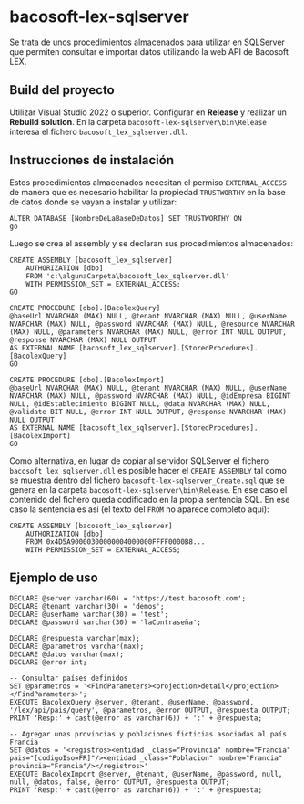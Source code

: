 # bacosoft-lex-sqlserver
Se trata de unos procedimientos almacenados para utilizar en SQLServer que permiten consultar e importar datos utilizando la web API de Bacosoft LEX.

## Build del proyecto
Utilizar Visual Studio 2022 o superior. Configurar en **Release** y realizar un **Rebuild solution**. En la carpeta `bacosoft-lex-sqlserver\bin\Release` interesa el fichero `bacosoft_lex_sqlserver.dll`.

## Instrucciones de instalación

Estos procedimientos almacenados necesitan el permiso `EXTERNAL_ACCESS` de manera que es necesario habilitar la propiedad `TRUSTWORTHY` en la base de datos donde se vayan a instalar y utilizar:
```
ALTER DATABASE [NombreDeLaBaseDeDatos] SET TRUSTWORTHY ON
go
```

Luego se crea el assembly y se declaran sus procedimientos almacenados:
```
CREATE ASSEMBLY [bacosoft_lex_sqlserver]
    AUTHORIZATION [dbo]
    FROM 'c:\algunaCarpeta\bacosoft_lex_sqlserver.dll'
    WITH PERMISSION_SET = EXTERNAL_ACCESS;
GO

CREATE PROCEDURE [dbo].[BacolexQuery]
@baseUrl NVARCHAR (MAX) NULL, @tenant NVARCHAR (MAX) NULL, @userName NVARCHAR (MAX) NULL, @password NVARCHAR (MAX) NULL, @resource NVARCHAR (MAX) NULL, @parameters NVARCHAR (MAX) NULL, @error INT NULL OUTPUT, @response NVARCHAR (MAX) NULL OUTPUT
AS EXTERNAL NAME [bacosoft_lex_sqlserver].[StoredProcedures].[BacolexQuery]
GO

CREATE PROCEDURE [dbo].[BacolexImport]
@baseUrl NVARCHAR (MAX) NULL, @tenant NVARCHAR (MAX) NULL, @userName NVARCHAR (MAX) NULL, @password NVARCHAR (MAX) NULL, @idEmpresa BIGINT NULL, @idEstablecimiento BIGINT NULL, @data NVARCHAR (MAX) NULL, @validate BIT NULL, @error INT NULL OUTPUT, @response NVARCHAR (MAX) NULL OUTPUT
AS EXTERNAL NAME [bacosoft_lex_sqlserver].[StoredProcedures].[BacolexImport]
GO
```

Como alternativa, en lugar de copiar al servidor SQLServer el fichero `bacosoft_lex_sqlserver.dll` es posible hacer el `CREATE ASSEMBLY` tal como se muestra dentro del fichero `bacosoft-lex-sqlserver_Create.sql` que se genera en la carpeta `bacosoft-lex-sqlserver\bin\Release`. En ese caso el contenido del fichero queda codificado en la propia sentencia SQL. En ese caso la sentencia es así (el texto del `FROM` no aparece completo aquí):
```
CREATE ASSEMBLY [bacosoft_lex_sqlserver]
    AUTHORIZATION [dbo]
    FROM 0x4D5A90000300000004000000FFFF0000B8...
    WITH PERMISSION_SET = EXTERNAL_ACCESS;
```

## Ejemplo de uso

```
DECLARE @server varchar(60) = 'https://test.bacosoft.com';
DECLARE @tenant varchar(30) = 'demos';
DECLARE @userName varchar(30) = 'test';
DECLARE @password varchar(30) = 'laContraseña';

DECLARE @respuesta varchar(max);
DECLARE @parametros varchar(max);
DECLARE @datos varchar(max);
DECLARE @error int;

-- Consultar países definidos
SET @parametros = '<FindParameters><projection>detail</projection></FindParameters>';
EXECUTE BacolexQuery @server, @tenant, @userName, @password, '/lex/api/pais/query', @parametros, @error OUTPUT, @respuesta OUTPUT;
PRINT 'Resp:' + cast(@error as varchar(6)) + ':' + @respuesta;

-- Agregar unas provincias y poblaciones ficticias asociadas al país Francia
SET @datos = '<registros><entidad _class="Provincia" nombre="Francia" pais="[codigoIso=FR]"/><entidad _class="Poblacion" nombre="Francia" provincia="Francia"/></registros>'
EXECUTE BacolexImport @server, @tenant, @userName, @password, null, null, @datos, false, @error OUTPUT, @respuesta OUTPUT;
PRINT 'Resp:' + cast(@error as varchar(6)) + ':' + @respuesta;
```
